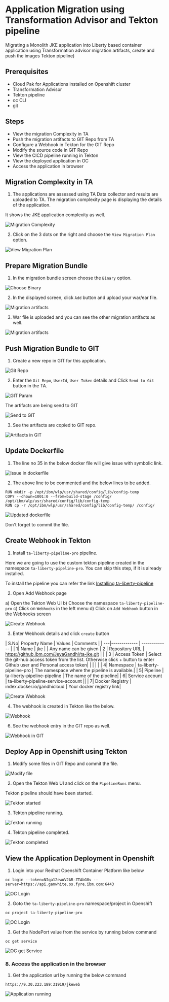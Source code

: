 # Application Migration using Transformation Advisor and Tekton pipeline
 
 Migrating a Monolith JKE application into Liberty based container application using Transformation advisor  migration artifacts, create and push the images Tekton pipeline)

## Prerequisites

* Cloud Pak for Applications installed on Openshift cluster
* Transformation Advisor
* Tekton pipeline
* oc CLI
* git

## Steps

* View the migration Complexity in TA
* Push the migration artifacts to GIT Repo from TA
* Configure a Webhook in Tekton for the GIT Repo
* Modify the source code in GIT Repo
* View the CICD pipeline running in Tekton
* View the deployed application in OC
* Access the application in browser


## Migration Complexity in TA

1. The applications are assessed using TA Data collector and results are uploaded to TA. The migration complexity page is displaying the details of the application.

It shows the JKE application complexity as well. 

![Migration Complexity](images/01-ta-complexity-page1.png?raw=true "Migration Complexity")


2. Click on the 3 dots on the right and choose the `View Migration Plan` option.

![View Migration Plan](images/02-ta-complexity-page2.png?raw=true "View Migration Plan")


## Prepare Migration Bundle

1. In the migration bundle screen choose the  `Binary` option.

![Choose Binary](images/03-ta-migration-1.png?raw=true "Choose Binary")

2. In the displayed screen, click `Add` button and upload your war/ear file.

![Migration artifacts](images/04-ta-migration-2.png?raw=true "Migration artifacts")

3. War file is uploaded and you can see the other migration artifacts as well.

![Migration artifacts](images/05-ta-migration-3.png?raw=true "Migration artifacts")


## Push Migration Bundle to GIT

1. Create a new repo in GIT for this application.

![Git Repo](images/06-git-create-repo.png?raw=true "Git Repo")


2. Enter the `Git Repo`, `UserId`, `User Token` details and Click `Send to Git` button in the TA.

![GIT Param](images/07-ta-git-1.png?raw=true "GIT Param")

The artifacts are being send to GIT

![Send to GIT](images/08-ta-git-2.png?raw=true "Send to GIT")

3. See the artifacts are copied to GIT repo.

![Artifacts in GIT](images/09-git-after-bundle-push.png?raw=true "Artifacts in GIT")


## Update Dockerfile

1. The line no 35 in the below docker file will give issue with symbolic link. 

![Issue in dockerfile](images/10-git-modify-dockerfile-1.png?raw=true "Issue in dockerfile")

2. The above line to be commented and the below lines to be added.

```
RUN mkdir -p /opt/ibm/wlp/usr/shared/config/lib/config-temp
COPY --chown=1001:0 --from=build-stage /config/ /opt/ibm/wlp/usr/shared/config/lib/config-temp
RUN cp -r /opt/ibm/wlp/usr/shared/config/lib/config-temp/ /config/ 
```
![Updated dockerfile](images/11-git-modify-dockerfile-2.png?raw=true "Updated dockerfile")


Don't forget to commit the file.

## Create Webhook in Tekton

1. Install `ta-liberty-pipeline-pro` pipeline.

Here we are going to use the custom tekton pipeline created in the namespace `ta-liberty-pipeline-pro`. You can skip this step, if it is already installed.

To install the pipeline you can refer the link [Installing ta-liberty-pipeline](https://github.com/GandhiCloud/tekton/tree/master/001-tekton-tranformationadvisor-liberty/ta-liberty-pipeline)

2. Open Add Webhook page

a) Open the Tekton Web UI
b) Choose the namespace `ta-liberty-pipeline-pro`
c) Click on `Webhooks` in the left menu
d) Click on `Add Webhook` button in the Webhooks screen

![Create Webhook](images/12-tekton-webhook-create.png?raw=true "Create Webhook")

3. Enter Webhook details and click `create` button

| S.No| Property Name  | Values |  Comments | 
| ---|------------- | ------------- |
|  1| Name  | jke  | | Any name can be given
| 2 | Repository URL  | https://github.ibm.com/JeyaGandhi/ta-jke.git  | |
| 3  |   Access Token  | Select the git-hub access token from the list. Otherwise click + button to enter Github user and Personal access token|
|   |  |  | 
|  4| Namespace  | ta-liberty-pipeline-pro  | The namespace where the pipeline is available.|
|  5| Pipeline  | ta-liberty-pipeline-pipeline  | The name of the pipeline|
|  6| Service account  | ta-liberty-pipeline-service-account  ||
|  7| Docker Registry  | index.docker.io/gandhicloud  | Your docker registry link|

![Create Webhook](images/13-tekton-webhook-entry.png?raw=true "Create Webhook")

4. The webhook is created in Tekton like the below.

![ Webhook](images/14-tekton-webhook-created.png?raw=true " Webhook")

6. See the webhook entry in the GIT repo as well.

![ Webhook in GIT](images/15-git-webhook-created.png?raw=true " Webhook in GIT")

## Deploy App in Openshift using Tekton

1. Modify some files in GIT Repo and commit the file.

![ Modify file](images/16-git-modify-source.png?raw=true " Modify file")

2. Open the Tekton Web UI and click on the `PipelineRuns` menu. 

Tekton pipeline should have been started.

![ Tekton started](images/17-tekton-pipeline-started.png?raw=true " Tekton started")

3. Tekton pipeline running.

![ Tekton running](images/18-tekton-pipeline-running.png?raw=true " Tekton running")

4. Tekton pipeline completed.

![ Tekton completed](images/19-tekton-pipeline-completed.png?raw=true " Tekton completed")


## View the Application Deployment in Openshift

1. Login into your Redhat Openshift Container Platform like below

```
oc login --token=NIqa12ewuV2AR-ZTAbG0v --server=https://api.ganwhite.os.fyre.ibm.com:6443
```

![ OC Login](images/20-oc-login.png?raw=true " OC Login")


2. Goto the `ta-liberty-pipeline-pro` namespace/project in Openshift

```
oc project ta-liberty-pipeline-pro
```

![ OC Login](images/21-oc-project-switch.png?raw=true " OC Login")


3. Get the NodePort value from the service by running below command

```
oc get service
```

![ OC get Service](images/22-oc-get-svc.png?raw=true " OC get Service")


### 8. Access the application in the browser 

1. Get the application url by running the below command

```
https://9.30.223.189:31919/jkeweb
```

![ Application running](images/23-access-application.png?raw=true " Application running")
